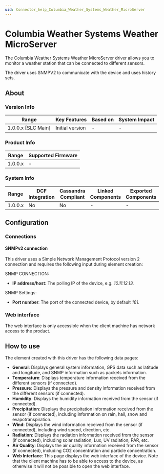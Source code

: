 ```yaml
---
uid: Connector_help_Columbia_Weather_Systems_Weather_MicroServer
---
```


# Columbia Weather Systems Weather MicroServer

The Columbia Weather Systems Weather MicroServer driver allows you to monitor a weather station that can be connected to different sensors.

The driver uses SNMPV2 to communicate with the device and uses history sets.

## About

### Version Info

| **Range**            | **Key Features** | **Based on** | **System Impact** |
|----------------------|------------------|--------------|-------------------|
| 1.0.0.x \[SLC Main\] | Initial version  | \-           | \-                |

### Product Info

| **Range** | **Supported Firmware** |
|-----------|------------------------|
| 1.0.0.x   | \-                     |

### System Info

| **Range** | **DCF Integration** | **Cassandra Compliant** | **Linked Components** | **Exported Components** |
|-----------|---------------------|-------------------------|-----------------------|-------------------------|
| 1.0.0.x   | No                  | No                      | \-                    | \-                      |

## Configuration

### Connections

#### SNMPv2 connection

This driver uses a Simple Network Management Protocol version 2 connection and requires the following input during element creation:

SNMP CONNECTION:

- **IP address/host**: The polling IP of the device, e.g. *10.11.12.13.*

SNMP Settings:

- **Port number**: The port of the connected device, by default *161.*

### Web interface

The web interface is only accessible when the client machine has network access to the product.

## How to use

The element created with this driver has the following data pages:

- **General**: Displays general system information, GPS data such as latitude and longitude, and SNMP information such as packets information.
- **Temperature**: Displays temperature information received from the different sensors (if connected).
- **Pressure**: Displays the pressure and density information received from the different sensors (if connected).
- **Humidity**: Displays the humidity information received from the sensor (if connected).
- **Precipitation**: Displays the precipitation information received from the sensor (if connected), including information on rain, hail, snow and evapotranspiration.
- **Wind**: Displays the wind information received from the sensor (if connected), including wind speed, direction, etc.
- **Radiation**: Displays the radiation information received from the sensor (if connected), including solar radiation, Lux, UV radiation, PAR, etc.
- **Air Quality**: Displays the air quality information received from the sensor (if connected), including CO2 concentration and particle concentration.
- **Web Interface**: This page displays the web interface of the device. Note that the client machine has to be able to access to the device, as otherwise it will not be possible to open the web interface.
